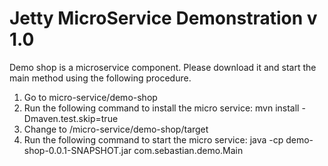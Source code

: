 Jetty MicroService Demonstration v 1.0
============================

Demo shop is a  microservice component.
Please download it and start the main method using the following procedure.

1. Go to micro-service/demo-shop
2. Run the following command to install the micro service:
	mvn install -Dmaven.test.skip=true
3. Change to /micro-service/demo-shop/target
4. Run the following command to start the micro service:
	java -cp demo-shop-0.0.1-SNAPSHOT.jar com.sebastian.demo.Main